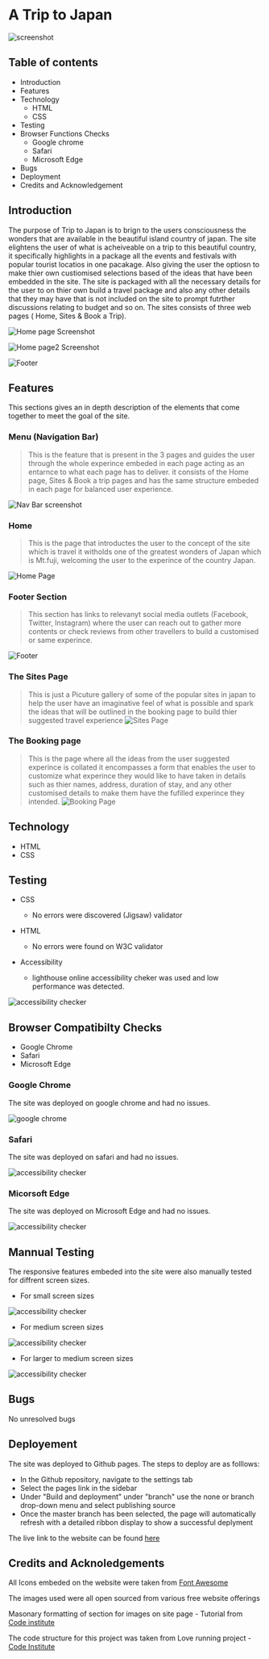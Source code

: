 A Trip to Japan
================
![screenshot](/assets/images/screenshot.png "Title")

Table of contents
------------------
* Introduction
* Features
* Technology
    * HTML
    * CSS
*  Testing
*  Browser Functions Checks
    * Google chrome
    * Safari
    * Microsoft Edge
*  Bugs
*  Deployment
*  Credits and Acknowledgement

Introduction
------------
The purpose of Trip to Japan is to brign to the users consciousness the wonders that are available in the beautiful island country of japan. The site elightens the user of what is acheiveable on a trip to this beautiful country, it specifically highlights in a package all the events and festivals with popular tourist locatios in one pacakage. Also giving the user the optiosn to make thier own custiomised selections based of the ideas that have been embedded in the site. The site is packaged with all the necessary details for the user to on thier own build a travel package and also any other details that they may have that is not included on the site to prompt futrther discussions relating to budget and so on. The sites consists of three web pages ( Home, Sites & Book a Trip).

![Home page Screenshot](/assets/images/site-screenshots/Home%20page%201.png "Title")

![Home page2 Screenshot](/assets/images/site-screenshots/Home%20page%202.png "Title")

![Footer](/assets/images/site-screenshots/Home%20page%20footer.png "Title")

Features
---------
This sections gives an in depth description of the elements that come together to meet the goal of the site.

### Menu (Navigation Bar)
> This is the feature that is present in the 3 pages and guides the user through the whole experince embeded in each page acting as an entarnce to what each page has to deliver. it consists of the Home page, Sites & Book a trip pages and has the same structure embeded in each page for balanced user experience.

![Nav Bar screenshot](/assets/images/site-screenshots/Nav%20bar.png "Title")

### Home 
> This is the page that introductes the user to the concept of the site which is travel it witholds one of the greatest wonders of Japan which is Mt.fuji, welcoming the user to the experince of the country Japan.

![Home Page](/assets/images/site-screenshots/Home%20page%201.png "Title")

### Footer Section
> This section has links to relevanyt social media outlets (Facebook, Twitter, Instagram) where the user can reach out to gather more contents or check reviews from other travellers to build a customised or same experince.

![Footer](/assets/images/site-screenshots/Home%20page%20footer.png "Title")

### The Sites Page
> This is just a Picuture gallery of some of the popular sites in japan to help the user have an imaginative feel of what is possible and spark the ideas that will be outlined in the booking page to build thier suggested travel experience
![Sites Page](/assets/images/site-screenshots/Sites%20Page.png "Title")

### The Booking page
> This is the page where all the ideas from the user suggested experince is collated it encompasses a form that enables the user to customize what experince they would like to have taken in details such as thier names, address, duration of stay, and any other customised details to make them have the fufilled experince they intended.
![Booking Page](/assets/images/site-screenshots/Booking%20Page.png "Title")

Technology
-----------
* HTML
* CSS

Testing
--------
* CSS
    * No errors were discovered (Jigsaw) validator

* HTML
    * No errors were found on W3C validator

* Accessibility
    * lighthouse online accessibility cheker was used and low performance was detected.
    
![accessibility checker](/assets/images/site-screenshots/Accessibility%20Lighthouse.png "Title")

Browser Compatibilty Checks
---------------------------
* Google Chrome
* Safari
* Microsoft Edge

### Google Chrome
The site was deployed on google chrome and had no issues.

![google chrome](/assets/images/Google%20chrome.png "Title")

### Safari
The site was deployed on safari and had no issues.

![accessibility checker](/assets/images/Safari.png "Title")

### Micorsoft Edge
The site was deployed on Microsoft Edge and had no issues.

![accessibility checker](/assets/images/Microsoft%20edge%20Test.jpg "Title")

Mannual Testing
---------------

The responsive features embeded into the site were also manually tested for diffrent screen sizes.

* For small screen sizes 

![accessibility checker](/assets/images/small%20screen.png "Title")

* For medium screen sizes 

![accessibility checker](/assets/images/Medium%20Screens.png "Title")

*  For larger to medium screen sizes 

![accessibility checker](/assets/images/Larger%20screens.png "Title")


Bugs
----
No unresolved bugs


Deployement
-----------
The site was deployed to Github pages. The steps to deploy are as folllows:
- In the Github repository, navigate to the settings tab
- Select the pages link in the sidebar
- Under "Build and deployment" under "branch" use the none or branch drop-down menu and select publishing source
- Once the master branch has been selected, the page will automatically refresh with a detailed ribbon display to show a successful deplyment

The live link to the website can be found [here](https://greglabo78.github.io/Project-Milestone-1-html-css/)


Credits and Acknoledgements
---------------------------
All Icons embeded on the website were taken from [Font Awesome](https://fontawesome.com/)

The images used were all open sourced from various free website offerings

Masonary formatting of section for images on site page - Tutorial from [Code institute](https://codeinstitute.net/)

The code structure for this project was taken from Love running project - [Code Institute](https://codeinstitute.net)




